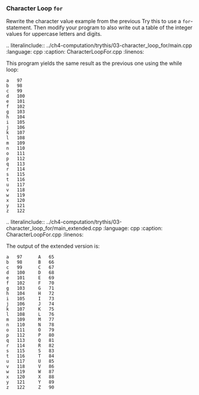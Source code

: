 ### Character Loop `for`

Rewrite the character value example from the previous Try this to use a `for`-statement. 
Then modify your program to also write out a table of the integer values for uppercase letters and digits.

.. literalinclude:: ../ch4-computation/trythis/03-character_loop_for/main.cpp
   :language: cpp
   :caption: CharacterLoopFor.cpp
   :linenos:


This program yields the same result as the previous one using the while loop:

```
a	97
b	98
c	99
d	100
e	101
f	102
g	103
h	104
i	105
j	106
k	107
l	108
m	109
n	110
o	111
p	112
q	113
r	114
s	115
t	116
u	117
v	118
w	119
x	120
y	121
z	122
```


.. literalinclude:: ../ch4-computation/trythis/03-character_loop_for/main_extended.cpp
   :language: cpp
   :caption: CharacterLoopFor.cpp
   :linenos:

The output of the extended version is:

```
a	97		A	65
b	98		B	66
c	99		C	67
d	100		D	68
e	101		E	69
f	102		F	70
g	103		G	71
h	104		H	72
i	105		I	73
j	106		J	74
k	107		K	75
l	108		L	76
m	109		M	77
n	110		N	78
o	111		O	79
p	112		P	80
q	113		Q	81
r	114		R	82
s	115		S	83
t	116		T	84
u	117		U	85
v	118		V	86
w	119		W	87
x	120		X	88
y	121		Y	89
z	122		Z	90
```
